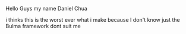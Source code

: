 Hello Guys my name Daniel Chua

i thinks this is the worst ever what i make 
because I don't know just the Bulma framework dont suit me
